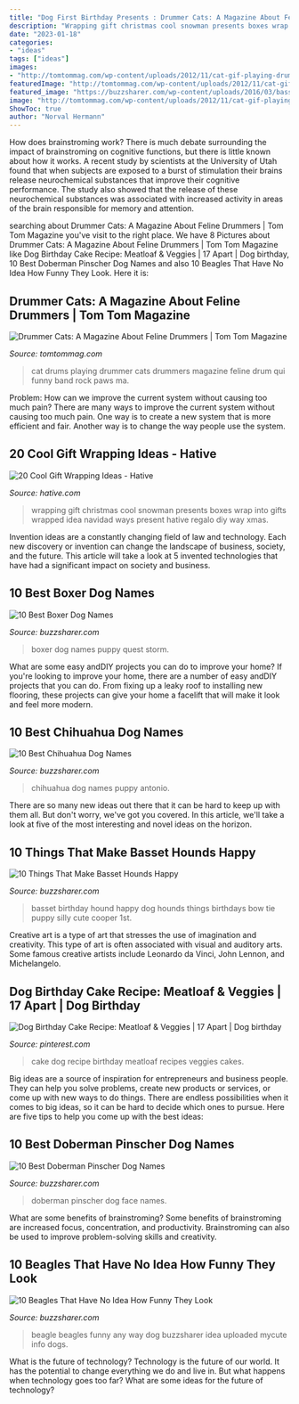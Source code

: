```yaml
---
title: "Dog First Birthday Presents : Drummer Cats: A Magazine About Feline Drummers"
description: "Wrapping gift christmas cool snowman presents boxes wrap into gifts wrapped idea navidad ways present hative regalo diy way xmas"
date: "2023-01-18"
categories:
- "ideas"
tags: ["ideas"]
images:
- "http://tomtommag.com/wp-content/uploads/2012/11/cat-gif-playing-drums-4.gif"
featuredImage: "http://tomtommag.com/wp-content/uploads/2012/11/cat-gif-playing-drums-4.gif"
featured_image: "https://buzzsharer.com/wp-content/uploads/2016/03/basset-hound-birthday.jpg"
image: "http://tomtommag.com/wp-content/uploads/2012/11/cat-gif-playing-drums-4.gif"
ShowToc: true
author: "Norval Hermann"
---
```



How does brainstroming work?
There is much debate surrounding the impact of brainstroming on cognitive functions, but there is little known about how it works. A recent study by scientists at the University of Utah found that when subjects are exposed to a burst of stimulation their brains release neurochemical substances that improve their cognitive performance. The study also showed that the release of these neurochemical substances was associated with increased activity in areas of the brain responsible for memory and attention.

	

		
searching about Drummer Cats: A Magazine About Feline Drummers | Tom Tom Magazine you've visit to the right place. We have 8 Pictures about Drummer Cats: A Magazine About Feline Drummers | Tom Tom Magazine like Dog Birthday Cake Recipe: Meatloaf &amp; Veggies | 17 Apart | Dog birthday, 10 Best Doberman Pinscher Dog Names and also 10 Beagles That Have No Idea How Funny They Look. Here it is:
		
    
## Drummer Cats: A Magazine About Feline Drummers | Tom Tom Magazine

<img loading=lazy src="http://tomtommag.com/wp-content/uploads/2012/11/cat-gif-playing-drums-4.gif" onerror="this.onerror=null;this.src='https://tse1.mm.bing.net/th?id=OIP.SVYc_tYqeW8YJi_Cm7HcwQHaGo&amp;pid=15.1';" alt="Drummer Cats: A Magazine About Feline Drummers | Tom Tom Magazine">

_Source: tomtommag.com_

>cat drums playing drummer cats drummers magazine feline drum qui funny band rock paws ma. 

	

Problem: How can we improve the current system without causing too much pain?
There are many ways to improve the current system without causing too much pain. One way is to create a new system that is more efficient and fair. Another way is to change the way people use the system.

    
## 20 Cool Gift Wrapping Ideas - Hative

<img loading=lazy src="http://hative.com/wp-content/uploads/2014/10/gift-wrapping-ideas/7-cool-gift-wrapping-ideas.jpg" onerror="this.onerror=null;this.src='https://tse4.mm.bing.net/th?id=OIP.FCGR5qcVwaA-UGUQzGBzGgHaM2&amp;pid=15.1';" alt="20 Cool Gift Wrapping Ideas - Hative">

_Source: hative.com_

>wrapping gift christmas cool snowman presents boxes wrap into gifts wrapped idea navidad ways present hative regalo diy way xmas. 

	

Invention ideas are a constantly changing field of law and technology. Each new discovery or invention can change the landscape of business, society, and the future. This article will take a look at 5 invented technologies that have had a significant impact on society and business.

    
## 10 Best Boxer Dog Names

<img loading=lazy src="https://buzzsharer.com/wp-content/uploads/2015/07/Quest-boxer-dog-puppy.jpg" onerror="this.onerror=null;this.src='https://tse2.mm.bing.net/th?id=OIP.i8-gWDNQU6jiOPLtB57SzgHaLJ&amp;pid=15.1';" alt="10 Best Boxer Dog Names">

_Source: buzzsharer.com_

>boxer dog names puppy quest storm. 

	

What are some easy andDIY projects you can do to improve your home?
If you're looking to improve your home, there are a number of easy andDIY projects that you can do. From fixing up a leaky roof to installing new flooring, these projects can give your home a facelift that will make it look and feel more modern.

    
## 10 Best Chihuahua Dog Names

<img loading=lazy src="https://buzzsharer.com/wp-content/uploads/2015/07/Chihuahua-black-puppy.jpg" onerror="this.onerror=null;this.src='https://tse1.mm.bing.net/th?id=OIP.frVSVfeVWwKeZdENYcx9NQHaHK&amp;pid=15.1';" alt="10 Best Chihuahua Dog Names">

_Source: buzzsharer.com_

>chihuahua dog names puppy antonio. 

	

There are so many new ideas out there that it can be hard to keep up with them all. But don't worry, we've got you covered. In this article, we'll take a look at five of the most interesting and novel ideas on the horizon.

    
## 10 Things That Make Basset Hounds Happy

<img loading=lazy src="https://buzzsharer.com/wp-content/uploads/2016/03/basset-hound-birthday.jpg" onerror="this.onerror=null;this.src='https://tse2.mm.bing.net/th?id=OIP.9N1KvhCQ0F_aKQHHPiN-FQHaH4&amp;pid=15.1';" alt="10 Things That Make Basset Hounds Happy">

_Source: buzzsharer.com_

>basset birthday hound happy dog hounds things birthdays bow tie puppy silly cute cooper 1st. 

	

Creative art is a type of art that stresses the use of imagination and creativity. This type of art is often associated with visual and auditory arts. Some famous creative artists include Leonardo da Vinci, John Lennon, and Michelangelo.

    
## Dog Birthday Cake Recipe: Meatloaf &amp; Veggies | 17 Apart | Dog Birthday

<img loading=lazy src="https://i.pinimg.com/736x/c8/ed/62/c8ed627245f7b3aa9488b37a28cf935b.jpg" onerror="this.onerror=null;this.src='https://tse2.mm.bing.net/th?id=OIP.F91eB9BDOAZZbrJMquYYMQHaJ_&amp;pid=15.1';" alt="Dog Birthday Cake Recipe: Meatloaf &amp; Veggies | 17 Apart | Dog birthday">

_Source: pinterest.com_

>cake dog recipe birthday meatloaf recipes veggies cakes. 

	

Big ideas are a source of inspiration for entrepreneurs and business people. They can help you solve problems, create new products or services, or come up with new ways to do things. There are endless possibilities when it comes to big ideas, so it can be hard to decide which ones to pursue. Here are five tips to help you come up with the best ideas: 

    
## 10 Best Doberman Pinscher Dog Names

<img loading=lazy src="https://buzzsharer.com/wp-content/uploads/2015/07/Doberman-Pinscher-face-pics.jpg" onerror="this.onerror=null;this.src='https://tse3.mm.bing.net/th?id=OIP.YI_3ZeaMHvBGLpWnXX85IgHaKa&amp;pid=15.1';" alt="10 Best Doberman Pinscher Dog Names">

_Source: buzzsharer.com_

>doberman pinscher dog face names. 

	

What are some benefits of brainstroming?
Some benefits of brainstroming are increased focus, concentration, and productivity. Brainstroming can also be used to improve problem-solving skills and creativity.

    
## 10 Beagles That Have No Idea How Funny They Look

<img loading=lazy src="https://buzzsharer.com/wp-content/uploads/2015/04/Any-way-you-look-at-it-beagle.jpg" onerror="this.onerror=null;this.src='https://tse1.mm.bing.net/th?id=OIP.RuqHLXODB6ji2feO7NFqGQHaK-&amp;pid=15.1';" alt="10 Beagles That Have No Idea How Funny They Look">

_Source: buzzsharer.com_

>beagle beagles funny any way dog buzzsharer idea uploaded mycute info dogs. 

	

What is the future of technology?
Technology is the future of our world. It has the potential to change everything we do and live in. But what happens when technology goes too far? What are some ideas for the future of technology?

